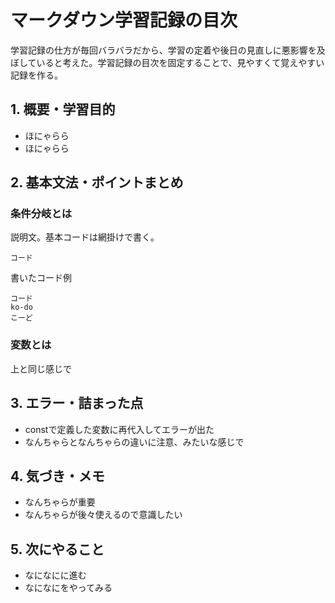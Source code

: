 # マークダウン学習記録の目次
学習記録の仕方が毎回バラバラだから、学習の定着や後日の見直しに悪影響を及ぼしていると考えた。学習記録の目次を固定することで、見やすくて覚えやすい記録を作る。
## 1. 概要・学習目的
- ほにゃらら
- ほにゃらら

## 2. 基本文法・ポイントまとめ
### 条件分岐とは
説明文。基本コードは網掛けで書く。 
```
コード 
```
書いたコード例  
```
コード  
ko-do  
こーど  
```
### 変数とは
上と同じ感じで

## 3. エラー・詰まった点
- constで定義した変数に再代入してエラーが出た
- なんちゃらとなんちゃらの違いに注意、みたいな感じで

## 4. 気づき・メモ
- なんちゃらが重要
- なんちゃらが後々使えるので意識したい

## 5. 次にやること
- なになにに進む
- なになにをやってみる